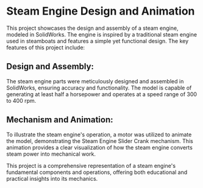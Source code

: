 # Steam Engine Design and Animation
This project showcases the design and assembly of a steam engine, modeled in SolidWorks. The engine is inspired by a traditional steam engine used in steamboats and features a simple yet functional design. The key features of this project include:

## Design and Assembly:
The steam engine parts were meticulously designed and assembled in SolidWorks, ensuring accuracy and functionality. The model is capable of generating at least half a horsepower and operates at a speed range of 300 to 400 rpm.

## Mechanism and Animation:
To illustrate the steam engine's operation, a motor was utilized to animate the model, demonstrating the Steam Engine Slider Crank mechanism. This animation provides a clear visualization of how the steam engine converts steam power into mechanical work.

This project is a comprehensive representation of a steam engine's fundamental components and operations, offering both educational and practical insights into its mechanics.

